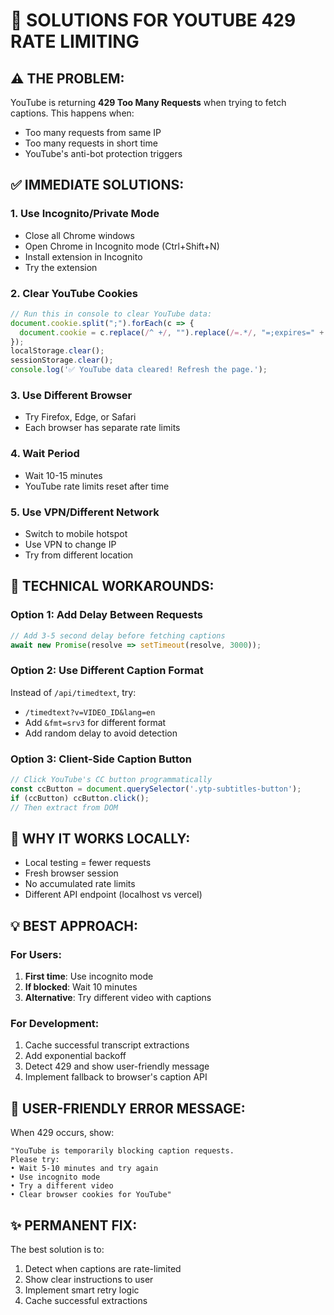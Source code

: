 # 🔧 SOLUTIONS FOR YOUTUBE 429 RATE LIMITING

## ⚠️ THE PROBLEM:
YouTube is returning **429 Too Many Requests** when trying to fetch captions. This happens when:
- Too many requests from same IP
- Too many requests in short time
- YouTube's anti-bot protection triggers

## ✅ IMMEDIATE SOLUTIONS:

### 1. **Use Incognito/Private Mode**
- Close all Chrome windows
- Open Chrome in Incognito mode (Ctrl+Shift+N)
- Install extension in Incognito
- Try the extension

### 2. **Clear YouTube Cookies**
```javascript
// Run this in console to clear YouTube data:
document.cookie.split(";").forEach(c => {
  document.cookie = c.replace(/^ +/, "").replace(/=.*/, "=;expires=" + new Date().toUTCString() + ";path=/");
});
localStorage.clear();
sessionStorage.clear();
console.log('✅ YouTube data cleared! Refresh the page.');
```

### 3. **Use Different Browser**
- Try Firefox, Edge, or Safari
- Each browser has separate rate limits

### 4. **Wait Period**
- Wait 10-15 minutes
- YouTube rate limits reset after time

### 5. **Use VPN/Different Network**
- Switch to mobile hotspot
- Use VPN to change IP
- Try from different location

## 🚀 TECHNICAL WORKAROUNDS:

### Option 1: Add Delay Between Requests
```javascript
// Add 3-5 second delay before fetching captions
await new Promise(resolve => setTimeout(resolve, 3000));
```

### Option 2: Use Different Caption Format
Instead of `/api/timedtext`, try:
- `/timedtext?v=VIDEO_ID&lang=en`
- Add `&fmt=srv3` for different format
- Add random delay to avoid detection

### Option 3: Client-Side Caption Button
```javascript
// Click YouTube's CC button programmatically
const ccButton = document.querySelector('.ytp-subtitles-button');
if (ccButton) ccButton.click();
// Then extract from DOM
```

## 🎯 WHY IT WORKS LOCALLY:
- Local testing = fewer requests
- Fresh browser session
- No accumulated rate limits
- Different API endpoint (localhost vs vercel)

## 💡 BEST APPROACH:

### For Users:
1. **First time**: Use incognito mode
2. **If blocked**: Wait 10 minutes
3. **Alternative**: Try different video with captions

### For Development:
1. Cache successful transcript extractions
2. Add exponential backoff
3. Detect 429 and show user-friendly message
4. Implement fallback to browser's caption API

## 📝 USER-FRIENDLY ERROR MESSAGE:

When 429 occurs, show:
```
"YouTube is temporarily blocking caption requests. 
Please try:
• Wait 5-10 minutes and try again
• Use incognito mode
• Try a different video
• Clear browser cookies for YouTube"
```

## ✨ PERMANENT FIX:

The best solution is to:
1. Detect when captions are rate-limited
2. Show clear instructions to user
3. Implement smart retry logic
4. Cache successful extractions